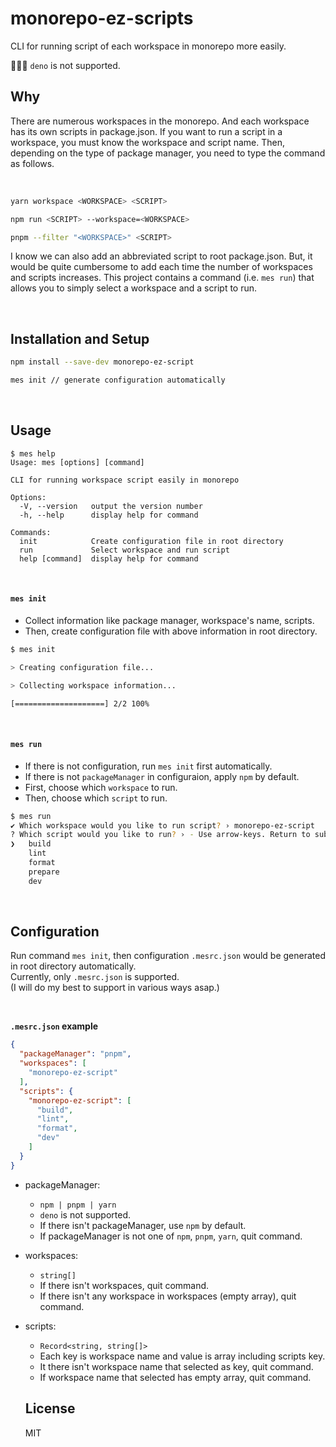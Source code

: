 # monorepo-ez-scripts

CLI for running script of each workspace in monorepo more easily.

🙅🏻‍♀️ `deno` is not supported.

## Why

There are numerous workspaces in the monorepo. And each workspace has its own scripts in package.json.
If you want to run a script in a workspace, you must know the workspace and script name. Then, depending on the type of package manager, you need to type the command as follows.

<br/>

```bash
yarn workspace <WORKSPACE> <SCRIPT>

npm run <SCRIPT> --workspace=<WORKSPACE>

pnpm --filter "<WORKSPACE>" <SCRIPT>
```

I know we can also add an abbreviated script to root package.json. But, it would be quite cumbersome to add each time the number of workspaces and scripts increases. This project contains a command (i.e. `mes run`) that allows you to simply select a workspace and a script to run.

<br/>

## Installation and Setup

```bash
npm install --save-dev monorepo-ez-script
```

```bash
mes init // generate configuration automatically
```

<br/>

## Usage

```
$ mes help
Usage: mes [options] [command]

CLI for running workspace script easily in monorepo

Options:
  -V, --version   output the version number
  -h, --help      display help for command

Commands:
  init            Create configuration file in root directory
  run             Select workspace and run script
  help [command]  display help for command
```

<br/>

#### `mes init`

- Collect information like package manager, workspace's name, scripts.
- Then, create configuration file with above information in root directory.

```bash
$ mes init

> Creating configuration file...

> Collecting workspace information...

[====================] 2/2 100%
```

<br/>

#### `mes run`

- If there is not configuration, run `mes init` first automatically.
- If there is not `packageManager` in configuraion, apply `npm` by default.
- First, choose which `workspace` to run.
- Then, choose which `script` to run.

```bash
$ mes run
✔ Which workspace would you like to run script? › monorepo-ez-script
? Which script would you like to run? › - Use arrow-keys. Return to submit.
❯   build
    lint
    format
    prepare
    dev
```

<br/>

## Configuration

Run command `mes init`, then configuration `.mesrc.json` would be generated in root directory automatically.  
Currently, only `.mesrc.json` is supported.  
(I will do my best to support in various ways asap.)

<br/>

**`.mesrc.json` example**

```JSON
{
  "packageManager": "pnpm",
  "workspaces": [
    "monorepo-ez-script"
  ],
  "scripts": {
    "monorepo-ez-script": [
      "build",
      "lint",
      "format",
      "dev"
    ]
  }
}
```

- packageManager:
  - `npm | pnpm | yarn`
  - `deno` is not supported.
  - If there isn't packageManager, use `npm` by default.
  - If packageManager is not one of `npm`, `pnpm`, `yarn`, quit command.
- workspaces:
  - `string[]`
  - If there isn't workspaces, quit command.
  - If there isn't any workspace in workspaces (empty array), quit command.
- scripts:

  - `Record<string, string[]>`
  - Each key is workspace name and value is array including scripts key.
  - It there isn't workspace name that selected as key, quit command.
  - If workspace name that selected has empty array, quit command.

  ## License

  MIT
